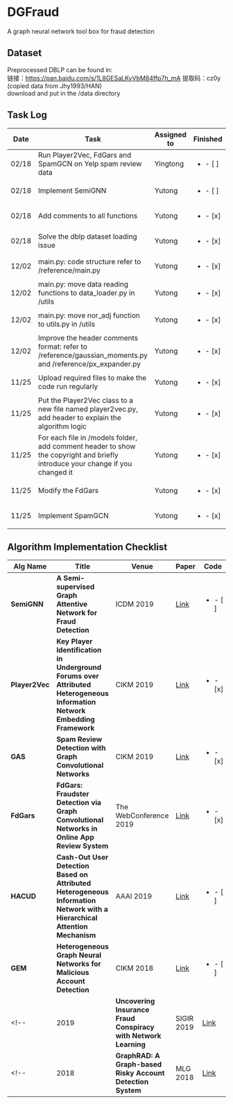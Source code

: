 # DGFraud
A graph neural network tool box for fraud detection

## Dataset
Preprocessed DBLP can be found in:<br/>
链接：https://pan.baidu.com/s/1L8GESaLKvVbM84ffp7h_mA 
提取码：cz0y <br/>
(copied data from Jhy1993/HAN)<br/> download and put in the /data directory

## Task Log
| Date   | Task  |  Assigned to  | Finished |
|-------|--------|--------|-------|
| 02/18 | Run Player2Vec, FdGars and SpamGCN on Yelp spam review data | Yingtong |<ul><li>- [ ] </li></ul> | 
| 02/18 | Implement SemiGNN | Yutong |<ul><li>- [ ] </li></ul> | 
| 02/18 | Add comments to all functions | Yutong |<ul><li>- [x] </li></ul> | 
| 02/18 | Solve the dblp dataset loading issue | Yutong |<ul><li>- [x] </li></ul> | 
| 12/02 | main.py: code structure refer to /reference/main.py | Yutong |<ul><li>- [x] </li></ul> | 
| 12/02 | main.py: move data reading functions to data_loader.py in /utils| Yutong |<ul><li>- [x] </li></ul> | 
| 12/02 | main.py: move nor_adj function to utils.py in /utils | Yutong |<ul><li>- [x] </li></ul> |
| 12/02 | Improve the header comments format: refer to /reference/gaussian_moments.py and /reference/px_expander.py | Yutong |<ul><li>- [x] </li></ul> | 
| 11/25 | Upload required files to make the code run regularly | Yutong |<ul><li>- [x] </li></ul> | 
| 11/25 | Put the Player2Vec class to a new file named player2vec.py, add header to explain the algorithm logic  | Yutong | <ul><li>- [x] </li></ul> |
| 11/25 | For each file in /models folder, add comment header to show the copyright and briefly introduce your change if you changed it  | Yutong | <ul><li>- [x] </li></ul> |
| 11/25 | Modify the FdGars   | Yutong | <ul><li>- [x] </li></ul> |
| 11/25 | Implement SpamGCN   | Yutong | <ul><li>- [x] </li></ul> |

## Algorithm Implementation Checklist
| Alg Name   | Title  | Venue |  Paper | Code  |
|-------|--------|--------|--------|-----------|
| **SemiGNN** | **A Semi-supervised Graph Attentive Network for Fraud Detection**  | ICDM 2019  |  [Link](https://github.com/yutongD/Player2Vec/tree/yingtong_modification/papers/SemiGNN.pdf)   |  <ul><li>- [ ] </li></ul> |
| **Player2Vec** | **Key Player Identification in Underground Forums over Attributed Heterogeneous Information Network Embedding Framework**  | CIKM 2019  | [Link](http://mason.gmu.edu/~lzhao9/materials/papers/lp0110-zhangA.pdf) | <ul><li>- [x] </li></ul> |
| **GAS** | **Spam Review Detection with Graph Convolutional Networks**  | CIKM 2019  | [Link](https://arxiv.org/abs/1908.10679) | <ul><li>- [x] </li></ul> |
| **FdGars** | **FdGars: Fraudster Detection via Graph Convolutional Networks in Online App Review System**  | The WebConference 2019 | [Link](https://dl.acm.org/citation.cfm?id=3316586) | <ul><li>- [x] </li></ul> |
| **HACUD** | **Cash-Out User Detection Based on Attributed Heterogeneous Information Network with a Hierarchical Attention Mechanism**  | AAAI 2019 | [Link](https://aaai.org/ojs/index.php/AAAI/article/view/3884) | <ul><li>- [ ] </li></ul> |
| **GEM** | **Heterogeneous Graph Neural Networks for Malicious Account Detection**  | CIKM 2018 | [Link](https://dl.acm.org/citation.cfm?id=3272010) | <ul><li>- [ ] </li></ul> |
<!-- | 2019 | **Uncovering Insurance Fraud Conspiracy with Network Learning**  | SIGIR 2019 | [Link](https://dl.acm.org/citation.cfm?id=3331184.3331372) | Link | -->
<!-- | 2018 | **GraphRAD: A Graph-based Risky Account Detection System**  | MLG 2018 | [Link](https://www.mlgworkshop.org/2018/papers/MLG2018_paper_12.pdf) | Link | -->
